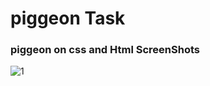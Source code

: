 # piggeon Task
### piggeon on css and Html ScreenShots
![1](https://user-images.githubusercontent.com/90649844/172044240-4b450382-35b9-4af2-b729-5e927176c0ce.PNG)
